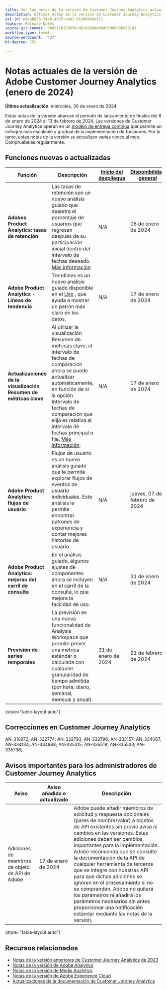 ```yaml
---
title: Ver las notas de la versión de Customer Journey Analytics actuales
description: Últimas notas de la versión de Customer Journey Analytics
exl-id: e8eab856-34e0-4875-b441-b1e680b9e111
feature: Release Notes
source-git-commit: 90d91f07296f8c961d1b60ddbdc3d6b086958141
workflow-type: tm+mt
source-wordcount: '437'
ht-degree: 75%

---
```


# Notas actuales de la versión de Adobe Customer Journey Analytics (enero de 2024)

**Última actualización**: miércoles, 30 de enero de 2024

Estas notas de la versión abarcan el período de lanzamiento de finales del 8 de enero de 2024 al 13 de febrero de 2024. Las versiones de Customer Journey Analytics operan en un [modelo de entrega continua](releases.md) que permite un enfoque más escalable y gradual de la implementación de funciones. Por lo tanto, estas notas de la versión se actualizan varias veces al mes. Compruébelas regularmente.

## Funciones nuevas o actualizadas

| Función | Descripción | [Inicio del despliegue](releases.md) | [Disponibilidad general](releases.md) |
| ----------- | ---------- | ------- | ---- |
| **Adobes Product Analytics: tasas de retención** | Las tasas de retención son un nuevo análisis guiado que muestra el porcentaje de usuarios que regresan después de su participación inicial dentro del intervalo de fechas deseado. [Más información](../guided-analysis/types/retention-rates.md) | N/A | 08 de enero de 2024 |
| **Adobe Product Analytics - Líneas de tendencia** | Trendlines es un nuevo análisis guiado disponible en el [Uso](/help/guided-analysis/types/usage.md) , que ayuda a mostrar un patrón más claro en los datos. | N/A | 17 de enero de 2024 |
| **Actualizaciones de la visualización Resumen de métricas clave** | Al utilizar la visualización Resumen de métricas clave, el intervalo de fechas de comparación ahora se puede actualizar automáticamente, en función de si la opción Intervalo de fechas de comparación que elija es relativa al intervalo de fechas principal o fija. [Más información](/help/analysis-workspace/visualizations/key-metric.md). | N/A | 17 de enero de 2024 |
| **Adobe Product Analytics: flujos de usuario** | Flujos de usuario es un nuevo análisis guiado que le permite explorar flujos de eventos de usuario individuales. Este análisis le permite encontrar patrones de experiencia y contar mejores historias de usuario. | N/A | jueves, 07 de febrero de 2024 |
| **Adobe Product Analytics: mejoras del carril de consulta** | En el análisis guiado, algunos ajustes de componentes ahora se incluyen en el carril de la consulta, lo que mejora la facilidad de uso. | N/A | 31 de enero de 2024 |
| **Previsión de series temporales** | La previsión es una nueva funcionalidad de Analysis Workspace que permite prever una métrica estándar o calculada con cualquier granularidad de tiempo admitida (por hora, diario, semanal, mensual y anual). | 31 de enero de 2024 | 21 de febrero de 2024 |

{style="table-layout:auto"}

## Correcciones en Customer Journey Analytics

AN-310972; AN-332774; AN-332793; AN-332796; AN-333157; AN-334067; AN-334134; AN-334968; AN-335315; AN-335518; AN-335533; AN-335736;

## Avisos importantes para los administradores de Customer Journey Analytics

| Aviso | Aviso añadido o actualizado | Descripción |
| --- | --- | --- |
| Adiciones de miembros de objeto de API de Adobe | 17 de enero de 2024 | Adobe puede añadir miembros de solicitud y respuesta opcionales (pares de nombre/valor) a objetos de API existentes sin previo aviso ni cambios en las versiones. Estas adiciones deben ser cambios importantes para la implementación. Adobe recomienda que se consulte la documentación de la API de cualquier herramienta de terceros que se integre con nuestras API para que dichas adiciones se ignoren en el procesamiento si no se comprenden. Adobe no quitará los parámetros ni añadirá los parámetros necesarios sin antes proporcionar una notificación estándar mediante las notas de la versión. |

{style="table-layout:auto"}

## Recursos relacionados

* [Notas de la versión anteriores de Customer Journey Analytics de 2023](/help/release-notes/2023.md)
* [Notas de la versión de Adobe Analytics](https://experienceleague.adobe.com/docs/analytics/release-notes/latest.html?lang=es)
* [Notas de la versión de Media Analytics](https://experienceleague.adobe.com/docs/media-analytics/using/additional-resources/release-notes.html?lang=es)
* [Notas de la versión de Adobe Experience Cloud](https://experienceleague.adobe.com/docs/release-notes/experience-cloud/current.html?lang=es)
* [Actualizaciones de la documentación de Customer Journey Analytics](/help/release-notes/doc-changes.md)
